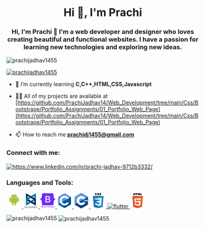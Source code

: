 <h1 align="center">Hi 👋, I'm Prachi</h1>
<h3 align="center">Hi, I'm Prachi 👋 I'm a web developer and designer who loves creating beautiful and functional websites. I have a passion for learning new technologies and exploring new ideas.</h3>

<p align="left"> <img src="https://komarev.com/ghpvc/?username=prachijadhav1455&label=Profile%20views&color=0e75b6&style=flat" alt="prachijadhav1455" /> </p>

<p align="left"> <a href="https://github.com/ryo-ma/github-profile-trophy"><img src="https://github-profile-trophy.vercel.app/?username=prachijadhav1455" alt="prachijadhav1455" /></a> </p>

- 🌱 I’m currently learning **C,C++,HTML,CSS,Javascript**

- 👨‍💻 All of my projects are available at [https://github.com/PrachiJadhav14/Web_Development/tree/main/Css/Bootstrape/Portfolio_Assignments/01_Portfolio_Web_Page](https://github.com/PrachiJadhav14/Web_Development/tree/main/Css/Bootstrape/Portfolio_Assignments/01_Portfolio_Web_Page)

- 📫 How to reach me **prachidj1455@gmail.com**

<h3 align="left">Connect with me:</h3>
<p align="left">
<a href="https://linkedin.com/in/https://www.linkedin.com/in/prachi-jadhav-9712b3332/" target="blank"><img align="center" src="https://raw.githubusercontent.com/rahuldkjain/github-profile-readme-generator/master/src/images/icons/Social/linked-in-alt.svg" alt="https://www.linkedin.com/in/prachi-jadhav-9712b3332/" height="30" width="40" /></a>
</p>

<h3 align="left">Languages and Tools:</h3>
<p align="left"> <a href="https://developer.android.com" target="_blank" rel="noreferrer"> <img src="https://raw.githubusercontent.com/devicons/devicon/master/icons/android/android-original-wordmark.svg" alt="android" width="40" height="40"/> </a> <a href="https://backbonejs.org" target="_blank" rel="noreferrer"> <img src="https://raw.githubusercontent.com/devicons/devicon/master/icons/backbonejs/backbonejs-original-wordmark.svg" alt="backbonejs" width="40" height="40"/> </a> <a href="https://getbootstrap.com" target="_blank" rel="noreferrer"> <img src="https://raw.githubusercontent.com/devicons/devicon/master/icons/bootstrap/bootstrap-plain-wordmark.svg" alt="bootstrap" width="40" height="40"/> </a> <a href="https://www.cprogramming.com/" target="_blank" rel="noreferrer"> <img src="https://raw.githubusercontent.com/devicons/devicon/master/icons/c/c-original.svg" alt="c" width="40" height="40"/> </a> <a href="https://www.w3schools.com/cpp/" target="_blank" rel="noreferrer"> <img src="https://raw.githubusercontent.com/devicons/devicon/master/icons/cplusplus/cplusplus-original.svg" alt="cplusplus" width="40" height="40"/> </a> <a href="https://www.w3schools.com/css/" target="_blank" rel="noreferrer"> <img src="https://raw.githubusercontent.com/devicons/devicon/master/icons/css3/css3-original-wordmark.svg" alt="css3" width="40" height="40"/> </a> <a href="https://flutter.dev" target="_blank" rel="noreferrer"> <img src="https://www.vectorlogo.zone/logos/flutterio/flutterio-icon.svg" alt="flutter" width="40" height="40"/> </a> <a href="https://www.w3.org/html/" target="_blank" rel="noreferrer"> <img src="https://raw.githubusercontent.com/devicons/devicon/master/icons/html5/html5-original-wordmark.svg" alt="html5" width="40" height="40"/> </a> </p>

<p><img align="left" src="https://github-readme-stats.vercel.app/api/top-langs?username=prachijadhav1455&show_icons=true&locale=en&layout=compact" alt="prachijadhav1455" /></p>

<p>&nbsp;<img align="center" src="https://github-readme-stats.vercel.app/api?username=prachijadhav1455&show_icons=true&locale=en" alt="prachijadhav1455" /></p>

